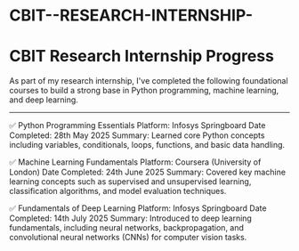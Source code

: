 # CBIT--RESEARCH-INTERNSHIP-

#  CBIT Research Internship Progress

As part of my research internship, I've completed the following foundational courses to build a strong base in Python programming, machine learning, and deep learning.

---

✅ Python Programming Essentials
Platform: Infosys Springboard
Date Completed: 28th May 2025
Summary: Learned core Python concepts including variables, conditionals, loops, functions, and basic data handling.

✅ Machine Learning Fundamentals
Platform: Coursera (University of London)
Date Completed: 24th June 2025
Summary: Covered key machine learning concepts such as supervised and unsupervised learning, classification algorithms, and model evaluation techniques.

✅ Fundamentals of Deep Learning
Platform: Infosys Springboard
Date Completed: 14th July 2025
Summary: Introduced to deep learning fundamentals, including neural networks, backpropagation, and convolutional neural networks (CNNs) for computer vision tasks.
